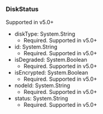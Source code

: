 ### DiskStatus
Supported in v5.0+

- diskType: System.String
  - Required. Supported in v5.0+
- id: System.String
  - Required. Supported in v5.0+
- isDegraded: System.Boolean
  - Required. Supported in v5.0+
- isEncrypted: System.Boolean
  - Required. Supported in v5.0+
- nodeId: System.String
  - Required. Supported in v5.0+
- status: System.String
  - Required. Supported in v5.0+
